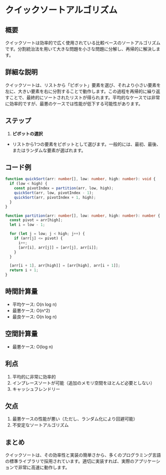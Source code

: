 # クイックソートアルゴリズム

## 概要
クイックソートは効率的で広く使用されている比較ベースのソートアルゴリズムです。分割統治法を用いて大きな問題を小さな問題に分解し、再帰的に解決します。

## 詳細な説明
クイックソートは、リストから「ピボット」要素を選び、それより小さい要素を左に、大きい要素を右に分割することで動作します。この過程を再帰的に繰り返すことで、最終的にソートされたリストが得られます。平均的なケースでは非常に効率的ですが、最悪のケースでは性能が低下する可能性があります。

## ステップ
1. **ピボットの選択**
- リストから1つの要素をピボットとして選びます。一般的には、最初、最後、またはランダムな要素が選ばれます。

## コード例

```typescript
function quickSort(arr: number[], low: number, high: number): void {
  if (low < high) {
    const pivotIndex = partition(arr, low, high);
    quickSort(arr, low, pivotIndex - 1);
    quickSort(arr, pivotIndex + 1, high);
  }
}

function partition(arr: number[], low: number, high: number): number {
  const pivot = arr[high];
  let i = low - 1;

  for (let j = low; j < high; j++) {
    if (arr[j] <= pivot) {
      i++;
      [arr[i], arr[j]] = [arr[j], arr[i]];
    }
  }

  [arr[i + 1], arr[high]] = [arr[high], arr[i + 1]];
  return i + 1;
}
```

## 時間計算量

- 平均ケース: O(n log n)
- 最悪ケース: O(n^2)
- 最良ケース: O(n log n)

## 空間計算量

- 最悪ケース: O(log n)

## 利点

1. 平均的に非常に効率的
2. インプレースソートが可能（追加のメモリ空間をほとんど必要としない）
3. キャッシュフレンドリー

## 欠点

1. 最悪ケースの性能が悪い（ただし、ランダム化により回避可能）
2. 不安定なソートアルゴリズム

## まとめ

クイックソートは、その効率性と実装の簡単さから、多くのプログラミング言語の標準ライブラリで採用されています。適切に実装すれば、実際のアプリケーションで非常に高速に動作します。